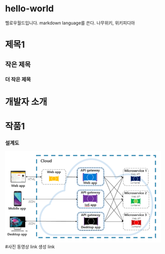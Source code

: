 # hello-world
헬로우월드입니다.
markdown language를 쓴다.
나무위키, 위키피디아 
# 제목1
## 작은 제목
### 더 작은 제목
# 개발자 소개
# 작품1
### 설계도
<img src ="archi.jpg"/>
#사진
동영상
link 생성
link
